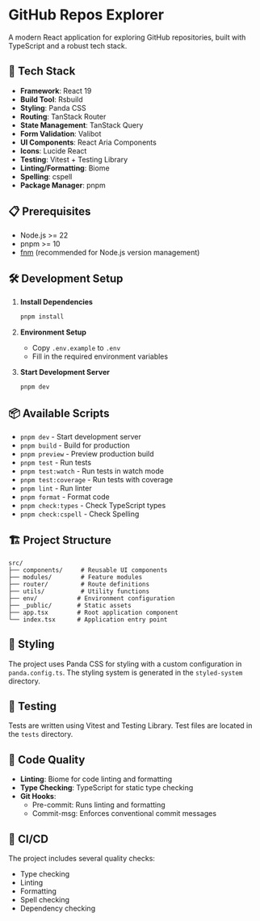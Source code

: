 # GitHub Repos Explorer

A modern React application for exploring GitHub repositories, built with TypeScript and a robust tech stack.

## 🚀 Tech Stack

- **Framework**: React 19
- **Build Tool**: Rsbuild
- **Styling**: Panda CSS
- **Routing**: TanStack Router
- **State Management**: TanStack Query
- **Form Validation**: Valibot
- **UI Components**: React Aria Components
- **Icons**: Lucide React
- **Testing**: Vitest + Testing Library
- **Linting/Formatting**: Biome
- **Spelling**: cspell
- **Package Manager**: pnpm

## 📋 Prerequisites

- Node.js >= 22
- pnpm >= 10
- [fnm](https://github.com/Schniz/fnm) (recommended for Node.js version management)

## 🛠️ Development Setup

1. **Install Dependencies**
   ```bash
   pnpm install
   ```

2. **Environment Setup**
   - Copy `.env.example` to `.env`
   - Fill in the required environment variables

3. **Start Development Server**
   ```bash
   pnpm dev
   ```

## 📦 Available Scripts

- `pnpm dev` - Start development server
- `pnpm build` - Build for production
- `pnpm preview` - Preview production build
- `pnpm test` - Run tests
- `pnpm test:watch` - Run tests in watch mode
- `pnpm test:coverage` - Run tests with coverage
- `pnpm lint` - Run linter
- `pnpm format` - Format code
- `pnpm check:types` - Check TypeScript types
- `pnpm check:cspell` - Check Spelling

## 🏗️ Project Structure

```
src/
├── components/     # Reusable UI components
├── modules/        # Feature modules
├── router/         # Route definitions
├── utils/          # Utility functions
├── env/           # Environment configuration
├── _public/       # Static assets
├── app.tsx        # Root application component
└── index.tsx      # Application entry point
```

## 🎨 Styling

The project uses Panda CSS for styling with a custom configuration in `panda.config.ts`. The styling system is generated in the `styled-system` directory.

## 🧪 Testing

Tests are written using Vitest and Testing Library. Test files are located in the `tests` directory.

## 📝 Code Quality

- **Linting**: Biome for code linting and formatting
- **Type Checking**: TypeScript for static type checking
- **Git Hooks**: 
  - Pre-commit: Runs linting and formatting
  - Commit-msg: Enforces conventional commit messages

## 🔄 CI/CD

The project includes several quality checks:
- Type checking
- Linting
- Formatting
- Spell checking
- Dependency checking
